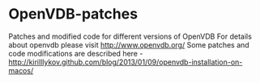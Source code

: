 OpenVDB-patches
===============

Patches and modified code for different versions of OpenVDB
For details about openvdb please visit http://www.openvdb.org/
Some patches and code modifications are described here - http://kirilllykov.github.com/blog/2013/01/09/openvdb-installation-on-macos/